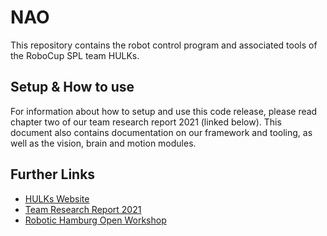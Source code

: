 # NAO

This repository contains the robot control program and associated tools of the RoboCup SPL team HULKs.

## Setup & How to use

For information about how to setup and use this code release, please read chapter two of our team research report 2021 (linked below). This document also contains documentation on our framework and tooling, as well as the vision, brain and motion modules.

## Further Links

- [HULKs Website](https://hulks.de)
- [Team Research Report 2021](https://www.hulks.de/_files/TRR_2021.pdf)
- [Robotic Hamburg Open Workshop](https://www.rohow.de/)
